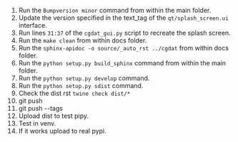 1. Run the ``Bumpversion minor`` command from within the main folder.
2. Update the version specified in the text_tag of the ``qt/splash_screen.ui`` interface.
3. Run lines ``31:37`` of the ``cgdat_gui.py`` script to recreate the splash screen.
2. Run the ``make clean`` from within docs folder.
3. Run the ``sphinx-apidoc -o source/_auto_rst ../cgdat`` from within docs folder.
4. Run the ``python setup.py build_sphinx`` command from within the main folder.
5. Run the ``python setup.py develop`` command.
6. Run the ``python setup.py sdist`` command.
7. Check the dist rst ``twine check dist/*``
9. git push
10. git push --tags
11. Upload dist to test pipy.
12. Test in venv.
13. If it works upload to real pypi.

